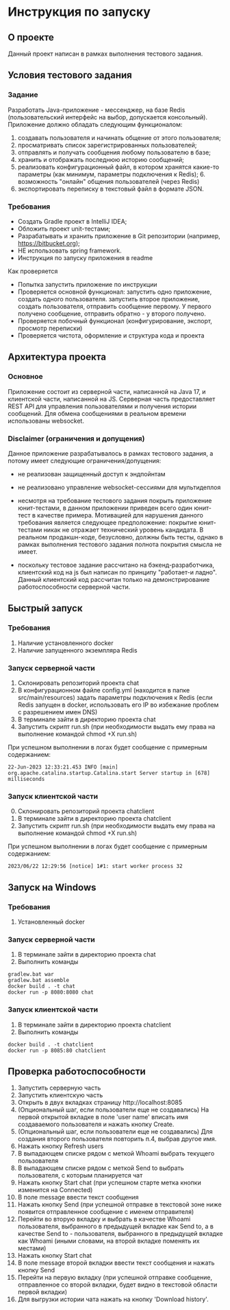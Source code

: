 # Инструкция по запуску

## О проекте

Данный проект написан в рамках выполнения тестового задания.

## Условия тестового задания

### Задание

Разработать Java-приложение - мессенджер, на базе Redis (пользовательский интерфейс на выбор, допускается консольный). 
Приложение должно обладать следующим функционалом:
1. создавать пользователя и начинать общение от этого пользователя; 
2. просматривать список зарегистрированных пользователей;
3. отправлять и получать сообщения любому пользователю в базе;
4. хранить и отображать последнюю историю сообщений;
5. реализовать конфигурационный файл, в котором хранятся какие-то параметры (как минимум, параметры подключения к Redis); 6. возможность "онлайн" общения пользователей (через Redis)
7. экспортировать переписку в текстовый файл в формате JSON.
   
### Требования

- Создать Gradle проект в IntelliJ IDEA;
- Обложить проект unit-тестами;
- Разрабатывать и хранить приложение в Git репозитории (например, https://bitbucket.org); 
- НЕ использовать spring framework.
- Инструкция по запуску приложения в readme
   
Как проверяется
   - Попытка запустить приложение по инструкции
   - Проверяется основной функционал: запустить одно приложение, создать одного пользователя. запустить второе приложение, создать пользователя, отправить сообщение первому. У первого получено сообщение, отправить обратно - у второго получено.
   - Проверяется побочный функционал (конфигурирование, экспорт, просмотр переписки)
   - Проверяется чистота, оформление и структура кода и проекта

## Архитектура проекта

###  Основное

Приложение состоит из серверной части, написанной на Java 17, и  клиентской части, написанной на JS.
Серверная часть предоставляет REST API для управления пользователями и получения истории сообщений.
Для обмена сообщениями в реальном времени использованы websocket.

### Disclaimer (ограничения и допущения)

Данное приложение разрабатывалось в рамках тестового задания, а потому имеет следующие ограничения/допущения:

- не реализован защищенный доступ к эндпойнтам
- не реализовано управление websocket-сессиями для мультидеплоя
- несмотря на требование тестового задания покрыть приложение юнит-тестами, в данном приложении приведен всего один
  юнит-тест в качестве примера. Мотивацией для нарушения данного требования является следующее предположение: 
  покрытие юнит-тестами никак не отражает технический уровень кандидата. В реальном продакшн-коде, безусловно,
  должны быть тесты, однако в рамках выполнения тестового задания полнота покрытия смысла не имеет.
    
- поскольку тестовое задание рассчитано на бэкенд-разработчика, клиентский код на js был написан по принципу "работает-и ладно".
Данный клиентский код рассчитан только на демонстрирование работоспособности серверной части. 

## Быстрый запуск

### Требования

1. Наличие установленного docker
2. Наличие запущенного экземпляра Redis

### Запуск серверной части

1. Склонировать репозиторий проекта chat
2. В конфигурационном файле config.yml (находится в папке src/main/resources) задать параметры подключения к Redis
   (если Redis запущен в docker, использовать его IP во избежание проблем с разрешением имен DNS)
3. В терминале зайти в директорию проекта chat
4. Запустить скрипт run.sh (при необходимости выдать ему права на выполнение командой chmod +X run.sh)

При успешном выполнении в логах будет сообщение с примерным содержанием:

```
22-Jun-2023 12:33:21.453 INFO [main] org.apache.catalina.startup.Catalina.start Server startup in [678] milliseconds
```

### Запуск клиентской части

0. Склонировать репозиторий проекта chatclient
1. В терминале зайти в директорию проекта chatclient
2. Запустить скрипт run.sh (при необходимости выдать ему права на выполнение командой chmod +X run.sh)

При успешном выполнении в логах будет сообщение с примерным содержанием:

```
2023/06/22 12:29:56 [notice] 1#1: start worker process 32
```

## Запуск на Windows

### Требования

1. Установленный docker

### Запуск серверной части

1. В терминале зайти в директорию проекта chat
2. Выполнить команды

```
gradlew.bat war
gradlew.bat assemble
docker build . -t chat
docker run -p 8080:8080 chat
```

### Запуск клиентской части

1. В терминале зайти в директорию проекта chatclient
2. Выполнить команды

```
docker build . -t chatclient
docker run -p 8085:80 chatclient
```

## Проверка работоспособности

1. Запустить серверную часть
2. Запустить клиентскую часть
3. Открыть в двух вкладках страницу http://localhost:8085
4. (Опциональный шаг, если пользователи еще не создавались)
   На первой открытой вкладке в поле 'user name' вписать имя создаваемого пользователя
   и нажать кнопку Create.
5. (Опциональный шаг, если пользователи еще не создавались) 
   Для создания второго пользователя повторить п.4, выбрав другое имя.
6. Нажать кнопку Refresh users
7. В выпадающем списке рядом с меткой Whoami выбрать текущего пользователя
8. В выпадающем списке рядом с меткой Send to выбрать пользователя, с которым планируется чат
9. Нажать кнопку Start chat (при успешном старте метка кнопки изменится на Connected)
10. В поле message ввести текст сообщения
11. Нажать кнопку Send (при успешной отправке в текстовой зоне ниже появится отправленное сообщение с именем отправителя)
12. Перейти во вторую вкладку и выбрать в качестве Whoami пользователя, выбранного в предыдущей вкладке
    как Send to, а в качестве Send to - пользователя, выбранного в предыдущей вкладке как Whoami
    (иными словами, на второй вкладке поменять их местами)
13. Нажать кнопку Start chat
14. В поле message второй вкладки ввести текст сообщения и нажать кнопку Send
15. Перейти на первую вкладку (при успешной отправке сообщение, отправленное со второй вкладки, 
    будет видно в текстовой области первой вкладки)
16. Для выгрузки истории чата нажать на кнопку 'Download history'.
